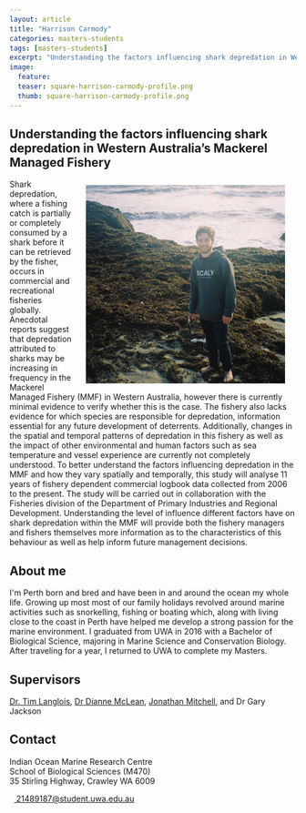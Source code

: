```yaml
---
layout: article
title: "Harrison Carmody"
categories: masters-students
tags: [masters-students]
excerpt: "Understanding the factors influencing shark depredation in Western Australia’s Mackerel Managed Fishery"
image:
  feature: 
  teaser: square-harrison-carmody-profile.png
  thumb: square-harrison-carmody-profile.png
---
```

## Understanding the factors influencing shark depredation in Western Australia’s Mackerel Managed Fishery
<img src='/images/square-harrison-carmody-profile.png' align='right' width="350" hspace="20" vspace="10">
Shark depredation, where a fishing catch is partially or completely consumed by a shark before it can be retrieved by the fisher, occurs in commercial and recreational fisheries globally. Anecdotal reports suggest that depredation attributed to sharks may be increasing in frequency in the Mackerel Managed Fishery (MMF) in Western Australia, however there is currently minimal evidence to verify whether this is the case. The fishery also lacks evidence for which species are responsible for depredation, information essential for any future development of deterrents. Additionally, changes in the spatial and temporal patterns of depredation in this fishery as well as the impact of other environmental and human factors such as sea temperature and vessel experience are currently not completely understood. To better understand the factors influencing depredation in the MMF and how they vary spatially and temporally, this study will analyse 11 years of fishery dependent commercial logbook data collected from 2006 to the present.  The study will be carried out in collaboration with the Fisheries division of the Department of Primary Industries and Regional Development. Understanding the level of influence different factors have on shark depredation within the MMF will provide both the fishery managers and fishers themselves more information as to the characteristics of this behaviour as well as help inform future management decisions. 

## About me
I'm Perth born and bred and have been in and around the ocean my whole life. Growing up most most of our family holidays revolved around marine activities such as snorkelling, fishing or boating which, along with living close to the coast in Perth have helped me develop a strong passion for the marine environment. I graduated from UWA in 2016 with a Bachelor of Biological Science, majoring in Marine Science and Conservation Biology. After traveling for a year, I returned to UWA to complete my Masters. 

## Supervisors
[Dr. Tim Langlois](https://uwamegfisheries.github.io/researchers/tim-langlois/), [Dr Dianne McLean](https://uwamegfisheries.github.io/researchers/dianne-mclean/), [Jonathan Mitchell](https://uwamegfisheries.github.io/students/jonathon-mitchell/), and Dr Gary Jackson 

## Contact
<p class="address"><i class="far fa-building"></i> Indian Ocean Marine Research Centre <br>
School of Biological Sciences (M470)<br>
35 Stirling Highway, Crawley WA 6009</p>

<p class="phoneemail"><i class="far fa-envelope-open"></i>&nbsp;&nbsp;<a href="mailto:21489187@student.uwa.edu.au"> 21489187@student.uwa.edu.au</a><br>

